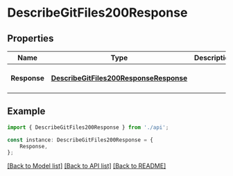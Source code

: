 # DescribeGitFiles200Response


## Properties

Name | Type | Description | Notes
------------ | ------------- | ------------- | -------------
**Response** | [**DescribeGitFiles200ResponseResponse**](DescribeGitFiles200ResponseResponse.md) |  | [optional] [default to undefined]

## Example

```typescript
import { DescribeGitFiles200Response } from './api';

const instance: DescribeGitFiles200Response = {
    Response,
};
```

[[Back to Model list]](../README.md#documentation-for-models) [[Back to API list]](../README.md#documentation-for-api-endpoints) [[Back to README]](../README.md)
